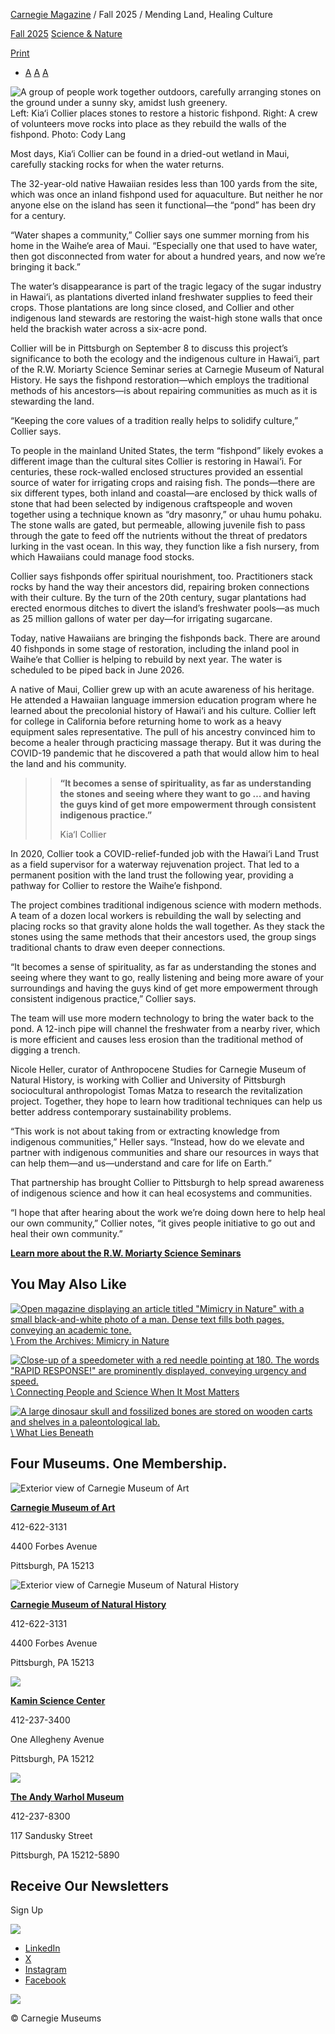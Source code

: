 [Carnegie Magazine](https://carnegiemuseums.org/carnegie-magazine/) / Fall 2025 / Mending Land, Healing Culture

[Fall 2025](https://carnegiemuseums.org/category/carnegie-magazine/fall-205/) [Science & Nature](https://carnegiemuseums.org/tag/science-nature/)

[Print](https://carnegiemuseums.org/carnegie-magazine/fall-205/mending-land-healing-culture/)

- [A](https://carnegiemuseums.org/carnegie-magazine/fall-205/mending-land-healing-culture/# "Decrease font size") [A](https://carnegiemuseums.org/carnegie-magazine/fall-205/mending-land-healing-culture/# "Reset font size") [A](https://carnegiemuseums.org/carnegie-magazine/fall-205/mending-land-healing-culture/# "Increase font size")

![A group of people work together outdoors, carefully arranging stones on the ground under a sunny sky, amidst lush greenery.](https://carnegiemuseums.org/wp-content/uploads/fall25-science-nature-hero-1628x800.jpg)Left: Kia‘i Collier places stones to restore a historic fishpond. Right: A crew of volunteers move rocks into place as they rebuild the walls of the fishpond. Photo: Cody Lang

Most days, Kia‘i Collier can be found in a dried-out wetland in Maui, carefully stacking rocks for when the water returns.

The 32-year-old native Hawaiian resides less than 100 yards from the site, which was once an inland fishpond used for aquaculture. But neither he nor anyone else on the island has seen it functional—the “pond” has been dry for a century.

“Water shapes a community,” Collier says one summer morning from his home in the Waihe‘e area of Maui. “Especially one that used to have water, then got disconnected from water for about a hundred years, and now we’re bringing it back.”

The water’s disappearance is part of the tragic legacy of the sugar industry in Hawai‘i, as plantations diverted inland freshwater supplies to feed their crops. Those plantations are long since closed, and Collier and other indigenous land stewards are restoring the waist-high stone walls that once held the brackish water across a six-acre pond.

Collier will be in Pittsburgh on September 8 to discuss this project’s significance to both the ecology and the indigenous culture in Hawai‘i, part of the R.W. Moriarty Science Seminar series at Carnegie Museum of Natural History. He says the fishpond restoration—which employs the traditional methods of his ancestors—is about repairing communities as much as it is stewarding the land.

“Keeping the core values of a tradition really helps to solidify culture,” Collier says.

To people in the mainland United States, the term “fishpond” likely evokes a different image than the cultural sites Collier is restoring in Hawai‘i. For centuries, these rock-walled enclosed structures provided an essential source of water for irrigating crops and raising fish. The ponds—there are six different types, both inland and coastal—are enclosed by thick walls of stone that had been selected by indigenous craftspeople and woven together using a technique known as “dry masonry,” or uhau humu pohaku. The stone walls are gated, but permeable, allowing juvenile fish to pass through the gate to feed off the nutrients without the threat of predators lurking in the vast ocean. In this way, they function like a fish nursery, from which Hawaiians could manage food stocks.

Collier says fishponds offer spiritual nourishment, too. Practitioners stack rocks by hand the way their ancestors did, repairing broken connections with their culture. By the turn of the 20th century, sugar plantations had erected enormous ditches to divert the island’s freshwater pools—as much as 25 million gallons of water per day—for irrigating sugarcane.

Today, native Hawaiians are bringing the fishponds back. There are around 40 fishponds in some stage of restoration, including the inland pool in Waihe‘e that Collier is helping to rebuild by next year. The water is scheduled to be piped back in June 2026.

A native of Maui, Collier grew up with an acute awareness of his heritage. He attended a Hawaiian language immersion education program where he learned about the precolonial history of Hawai‘i and his culture. Collier left for college in California before returning home to work as a heavy equipment sales representative. The pull of his ancestry convinced him to become a healer through practicing massage therapy. But it was during the COVID-19 pandemic that he discovered a path that would allow him to heal the land and his community.

> > **“It becomes a sense of spirituality, as far as understanding the stones and seeing where they want to go … and having the guys kind of get more empowerment through consistent indigenous practice.”**
> >
> > Kia‘I Collier

In 2020, Collier took a COVID-relief-funded job with the Hawai‘i Land Trust as a field supervisor for a waterway rejuvenation project. That led to a permanent position with the land trust the following year, providing a pathway for Collier to restore the Waihe’e fishpond.

The project combines traditional indigenous science with modern methods. A team of a dozen local workers is rebuilding the wall by selecting and placing rocks so that gravity alone holds the wall together. As they stack the stones using the same methods that their ancestors used, the group sings traditional chants to draw even deeper connections.

“It becomes a sense of spirituality, as far as understanding the stones and seeing where they want to go, really listening and being more aware of your surroundings and having the guys kind of get more empowerment through consistent indigenous practice,” Collier says.

The team will use more modern technology to bring the water back to the pond. A 12-inch pipe will channel the freshwater from a nearby river, which is more efficient and causes less erosion than the traditional method of digging a trench.

Nicole Heller, curator of Anthropocene Studies for Carnegie Museum of Natural History, is working with Collier and University of Pittsburgh sociocultural anthropologist Tomas Matza to research the revitalization project. Together, they hope to learn how traditional techniques can help us better address contemporary sustainability problems.

“This work is not about taking from or extracting knowledge from indigenous communities,” Heller says. “Instead, how do we elevate and partner with indigenous communities and share our resources in ways that can help them—and us—understand and care for life on Earth.”

That partnership has brought Collier to Pittsburgh to help spread awareness of indigenous science and how it can heal ecosystems and communities.

“I hope that after hearing about the work we’re doing down here to help heal our own community,” Collier notes, “it gives people initiative to go out and heal their own community.”

**[Learn more about the R.W. Moriarty Science Seminars](https://carnegiemnh.org/explore/r-w-moriarty-science-seminar/)**

## You May Also Like

[![Open magazine displaying an article titled "Mimicry in Nature" with a small black-and-white photo of a man. Dense text fills both pages, conveying an academic tone.](https://carnegiemuseums.org/wp-content/uploads/fall25-archive-hero-430x260.jpg)\\
From the Archives: Mimicry in Nature](https://carnegiemuseums.org/carnegie-magazine/fall-205/from-the-archives-mimicry-in-nature/)

[![Close-up of a speedometer with a red needle pointing at 180. The words "RAPID RESPONSE!" are prominently displayed, conveying urgency and speed.](https://carnegiemuseums.org/wp-content/uploads/fall25-rapid-response-hero-430x260.jpg)\\
Connecting People and Science When It Most Matters](https://carnegiemuseums.org/carnegie-magazine/fall-205/connecting-people-and-science-when-it-most-matters/)

[![A large dinosaur skull and fossilized bones are stored on wooden carts and shelves in a paleontological lab.](https://carnegiemuseums.org/wp-content/uploads/sum25-paleo-hero-430x260.jpg)\\
What Lies Beneath](https://carnegiemuseums.org/carnegie-magazine/summer-2025/what-lies-beneath/)

## Four Museums. One Membership.

![Exterior view of Carnegie Museum of Art](https://carnegiemuseums.org/wp-content/uploads/footer-cma.jpg)

**[Carnegie Museum of Art](http://cmoa.org/)**

412-622-3131

4400 Forbes Avenue

Pittsburgh, PA 15213

![Exterior view of Carnegie Museum of Natural History](https://carnegiemuseums.org/wp-content/uploads/footer-cmnh.jpg)

**[Carnegie Museum of Natural History](http://carnegiemnh.org/)**

412-622-3131

4400 Forbes Avenue

Pittsburgh, PA 15213

![](https://carnegiemuseums.org/wp-content/uploads/new-footer-ksc.jpg)

**[Kamin Science Center](https://kaminsciencecenter.org/)**

412-237-3400

One Allegheny Avenue

Pittsburgh, PA 15212

[![](https://carnegiemuseums.org/wp-content/uploads/andy-warhol-museum-rev.webp)](http://warhol.org/)

**[The Andy Warhol Museum](http://warhol.org/)**

412-237-8300

117 Sandusky Street

Pittsburgh, PA 15212-5890

## Receive Our Newsletters

Sign Up

![](https://carnegiemuseums.org/wp-content/uploads/carnegie-logo-white.svg)

- [LinkedIn](https://www.linkedin.com/company/carnegie-museums-of-pittsburgh/)
- [X](https://twitter.com/CarnegieMembers/)
- [Instagram](https://www.instagram.com/carnegiemuseums/)
- [Facebook](https://www.facebook.com/CarnegieMembers/)

[![](https://carnegiemuseums.org/wp-content/uploads/RAD-Primary-Logo.svg)](https://www.radworkshere.org/)

© Carnegie Museums
